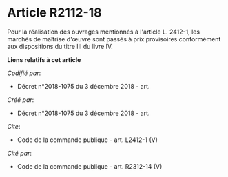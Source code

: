 # Article R2112-18

Pour la réalisation des ouvrages mentionnés à l'article L. 2412-1, les marchés de maîtrise d'œuvre sont passés à prix
provisoires conformément aux dispositions du titre III du livre IV.

**Liens relatifs à cet article**

_Codifié par_:

  - Décret n°2018-1075 du 3 décembre 2018 - art.

_Créé par_:

  - Décret n°2018-1075 du 3 décembre 2018 - art.

_Cite_:

  - Code de la commande publique - art. L2412-1 (V)

_Cité par_:

  - Code de la commande publique - art. R2312-14 (V)
